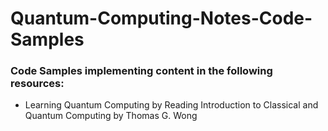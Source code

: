 # Quantum-Computing-Notes-Code-Samples
### Code Samples implementing content in the following resources:
 - Learning Quantum Computing by Reading Introduction to Classical and Quantum Computing by Thomas G. Wong
